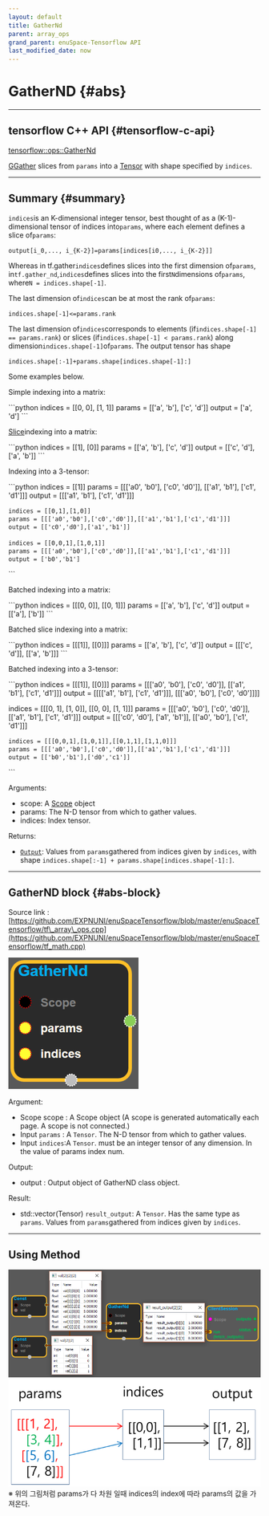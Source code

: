```yaml
--- 
layout: default 
title: GatherNd 
parent: array_ops 
grand_parent: enuSpace-Tensorflow API 
last_modified_date: now 
--- 
```


# GatherND {#abs}

---

## tensorflow C++ API {#tensorflow-c-api}

[tensorflow::ops::GatherNd](https://www.tensorflow.org/api_docs/cc/class/tensorflow/ops/gather-nd.html)

[G](https://www.tensorflow.org/api_docs/cc/class/tensorflow/ops/gather.html#classtensorflow_1_1ops_1_1_gather)[Gather](https://www.tensorflow.org/api_docs/cc/class/tensorflow/ops/gather.html#classtensorflow_1_1ops_1_1_gather) slices from `params` into a [Tensor](https://www.tensorflow.org/api_docs/cc/class/tensorflow/tensor.html#classtensorflow_1_1_tensor) with shape specified by `indices`.

---

## Summary {#summary}

`indices`is an K-dimensional integer tensor, best thought of as a \(K-1\)-dimensional tensor of indices into`params`, where each element defines a slice of`params`:

```
output[i_0,..., i_{K-2}]=params[indices[i0,..., i_{K-2}]]
```

Whereas in tf.gather`indices`defines slices into the first dimension of`params`, in`tf.gather_nd`,`indices`defines slices into the first`N`dimensions of`params`, where`N = indices.shape[-1]`.

The last dimension of`indices`can be at most the rank of`params`:

```
indices.shape[-1]<=params.rank
```

The last dimension of`indices`corresponds to elements \(if`indices.shape[-1] == params.rank`\) or slices \(if`indices.shape[-1] < params.rank`\) along dimension`indices.shape[-1]`of`params`. The output tensor has shape

```
indices.shape[:-1]+params.shape[indices.shape[-1]:]
```

Some examples below.

Simple indexing into a matrix:

\`\`\`python indices = \[\[0, 0\], \[1, 1\]\] params = \[\['a', 'b'\], \['c', 'd'\]\] output = \['a', 'd'\] \`\`\`

[Slice](https://www.tensorflow.org/api_docs/cc/class/tensorflow/ops/slice.html#classtensorflow_1_1ops_1_1_slice)indexing into a matrix:

\`\`\`python indices = \[\[1\], \[0\]\] params = \[\['a', 'b'\], \['c', 'd'\]\] output = \[\['c', 'd'\], \['a', 'b'\]\] \`\`\`

Indexing into a 3-tensor:

\`\`\`python indices = \[\[1\]\] params = \[\[\['a0', 'b0'\], \['c0', 'd0'\]\], \[\['a1', 'b1'\], \['c1', 'd1'\]\]\] output = \[\[\['a1', 'b1'\], \['c1', 'd1'\]\]\]

```
indices = [[0,1],[1,0]]
params = [[['a0','b0'],['c0','d0']],[['a1','b1'],['c1','d1']]]
output = [['c0','d0'],['a1','b1']]

indices = [[0,0,1],[1,0,1]]
params = [[['a0','b0'],['c0','d0']],[['a1','b1'],['c1','d1']]]
output = ['b0','b1']
```

\`\`\`

Batched indexing into a matrix:

\`\`\`python indices = \[\[\[0, 0\]\], \[\[0, 1\]\]\] params = \[\['a', 'b'\], \['c', 'd'\]\] output = \[\['a'\], \['b'\]\] \`\`\`

Batched slice indexing into a matrix:

\`\`\`python indices = \[\[\[1\]\], \[\[0\]\]\] params = \[\['a', 'b'\], \['c', 'd'\]\] output = \[\[\['c', 'd'\]\], \[\['a', 'b'\]\]\] \`\`\`

Batched indexing into a 3-tensor:

\`\`\`python indices = \[\[\[1\]\], \[\[0\]\]\] params = \[\[\['a0', 'b0'\], \['c0', 'd0'\]\], \[\['a1', 'b1'\], \['c1', 'd1'\]\]\] output = \[\[\[\['a1', 'b1'\], \['c1', 'd1'\]\]\], \[\[\['a0', 'b0'\], \['c0', 'd0'\]\]\]\]

indices = \[\[\[0, 1\], \[1, 0\]\], \[\[0, 0\], \[1, 1\]\]\] params = \[\[\['a0', 'b0'\], \['c0', 'd0'\]\], \[\['a1', 'b1'\], \['c1', 'd1'\]\]\] output = \[\[\['c0', 'd0'\], \['a1', 'b1'\]\], \[\['a0', 'b0'\], \['c1', 'd1'\]\]\]

```
indices = [[[0,0,1],[1,0,1]],[[0,1,1],[1,1,0]]]
params = [[['a0','b0'],['c0','d0']],[['a1','b1'],['c1','d1']]]
output = [['b0','b1'],['d0','c1']]
```

\`\`\`

Arguments:

* scope: A [Scope](https://www.tensorflow.org/api_docs/cc/class/tensorflow/scope.html#classtensorflow_1_1_scope) object
* params: The N-D tensor from which to gather values.
* indices: Index tensor.

Returns:

* [`Output`](https://www.tensorflow.org/api_docs/cc/class/tensorflow/output.html#classtensorflow_1_1_output): Values from `params`gathered from indices given by `indices`, with shape `indices.shape[:-1] + params.shape[indices.shape[-1]:]`.

---

## GatherND block {#abs-block}

Source link :[https://github.com/EXPNUNI/enuSpaceTensorflow/blob/master/enuSpaceTensorflow/tf\_array\_ops.cpp](https://github.com/EXPNUNI/enuSpaceTensorflow/blob/master/enuSpaceTensorflow/tf_math.cpp)

![](./assets/array_ops/gathernd1.png)

Argument:

* Scope scope : A Scope object \(A scope is generated automatically each page. A scope is not connected.\)
* Input `params` : A `Tensor`. The N-D tensor from which to gather values.
* Input `indices`:A `Tensor`. must be an integer tensor of any dimension. In the value of params index num.

Output:

* output : Output object of GatherND class object.

Result:

* std::vector\(Tensor\) `result_output`: A `Tensor`. Has the same type as `params`. Values from `params`gathered from indices given by `indices`.

---

## Using Method

![](./assets/array_ops/gathernd2.png)![](./assets/array_ops/gatherND설명.png)  
※ 위의 그림처럼 params가 다 차원 일때 indices의 index에 따라 params의 값을 가져온다. 

